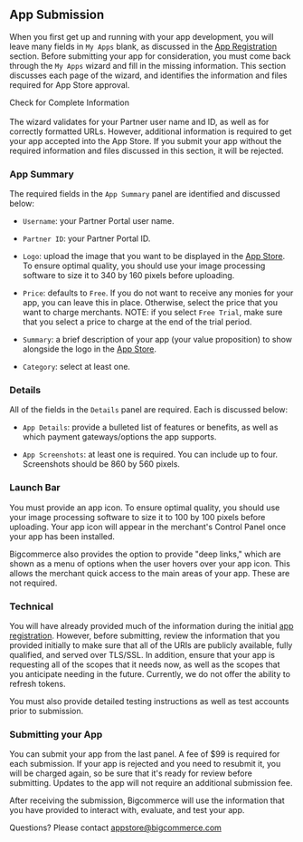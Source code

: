 ## <span class="jumptarget"> App Submission </span>

When you first get up and running with your app development, you will leave many fields in `My Apps` blank, as discussed in the [App&#160;Registration](/api/registration) section. Before submitting your app for consideration, you must come back through the `My Apps` wizard and fill in the missing information. This section discusses each page of the wizard, and identifies the information and files required for App Store approval.

<aside class="warning">
<span class="aside-warning-hd">Check for Complete Information</span><br><br>
The wizard validates for your Partner user name and ID, as well as for correctly formatted URLs. However, additional information is required to get your app accepted into the App Store. If you submit your app without the required information and files discussed in this section, it will be rejected.
</aside>



### <span class="jumptarget"> App Summary

The required fields in the `App Summary` panel are identified and discussed below:

*   `Username`: your Partner Portal user name.

*   `Partner ID`: your Partner Portal ID.

*   `Logo`: upload the image that you want to be displayed in the [App Store](https://www.bigcommerce.com/apps/). To ensure optimal quality, you should use your image processing software to size it to 340 by 160 pixels before uploading.

*   `Price`: defaults to `Free`. If you do not want to receive any monies for your app, you can leave this in place. Otherwise, select the price that you want to charge merchants. NOTE: if you select `Free Trial`, make sure that you select a price to charge at the end of the trial period.

*   `Summary`: a brief description of your app (your value proposition) to show alongside the logo in the [App Store](https://www.bigcommerce.com/apps/).

*   `Category`: select at least one.

### <span class="jumptarget"> Details </span>

All of the fields in the `Details` panel are required. Each is discussed below:

*   `App Details`: provide a bulleted list of features or benefits, as well as which payment gateways/options the app supports.

*   `App Screenshots`: at least one is required. You can include up to four. Screenshots should be 860 by 560 pixels.

### <span class="jumptarget"> Launch Bar </span>

You must provide an app icon. To ensure optimal quality, you should use your image processing software to size it to 100 by 100 pixels before uploading. Your app icon will appear in the merchant's Control Panel once your app has been installed.

Bigcommerce also provides the option to provide "deep links," which are shown as a menu of options when the user hovers over your app icon. This allows the merchant quick access to the main areas of your app. These are not required.

### <span class="jumptarget"> Technical </span>

You will have already provided much of the information during the initial [app registration](/api/registration). However, before submitting, review the information that you provided initially to make sure that all of the URIs are publicly available, fully qualified, and served over TLS/SSL. In addition, ensure that your app is requesting all of the scopes that it needs now, as well as the scopes that you anticipate needing in the future. Currently, we do not offer the ability to refresh tokens.

You must also provide detailed testing instructions as well as test accounts prior to submission.

### <span class="jumptarget"> Submitting your App </span>

You can submit your app from the last panel. A fee of $99 is required for each submission. If your app is rejected and you need to resubmit it, you will be charged again, so be sure that it's ready for review before submitting. Updates to the app will not require an additional submission fee.

After receiving the submission, Bigcommerce will use the information that you have provided to interact with, evaluate, and test your app.

Questions? Please contact [appstore@bigcommerce.com](mailto:appstore@bigcommerce.com)
